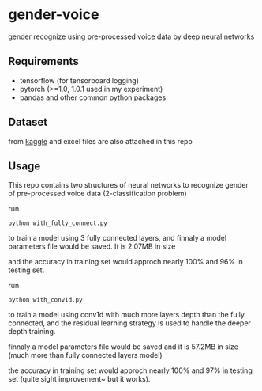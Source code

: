 # gender-voice
gender recognize using pre-processed voice data by deep neural networks

## Requirements 

- tensorflow (for tensorboard logging)
- pytorch (>=1.0, 1.0.1 used in my experiment)
- pandas and other common python packages

## Dataset
from [kaggle](https://www.kaggle.com/primaryobjects/voicegender) and excel files are also attached in this repo

## Usage

This repo contains two structures of neural networks to recognize gender of pre-processed voice data (2-classification problem)

run 
```
python with_fully_connect.py
```
to train a model using 3 fully connected layers, and finnaly a model parameters file would be saved. It is 2.07MB in size

and the accuracy in training set would approch nearly 100% and 96% in testing set.

run 
```
python with_conv1d.py
```

to train a model using conv1d with much more layers depth than the fully connected, and the residual learning strategy is used to handle the deeper depth training.

finnaly a model parameters file would be saved and it is 57.2MB in size (much more than fully connected layers model)

the accuracy in training set would approch nearly 100% and 97% in testing set (quite sight improvement~ but it works).

